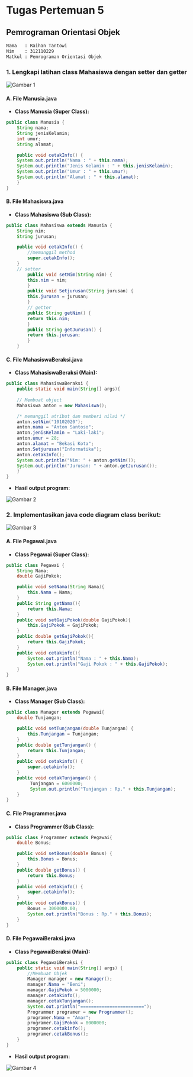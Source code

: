 # Tugas Pertemuan 5
## Pemrograman Orientasi Objek

```sh
Nama   : Raihan Tantowi
Nim    : 312110229
Matkul : Pemrograman Orientasi Objek
```

### 1.  Lengkapi latihan class Mahasiswa dengan setter dan getter

![Gambar 1](Screenshoot/ss1.png)

#### A. File Manusia.java
* **Class Manusia (Super Class):**
```java
public class Manusia {
    String nama;
    String jenisKelamin;
    int umur;
    String alamat;

    public void cetakInfo() {
    System.out.println("Nama : " + this.nama);
    System.out.println("Jenis Kelamin : " + this.jenisKelamin); 
    System.out.println("Umur : " + this.umur); 
    System.out.println("Alamat : " + this.alamat);
    }
}
```

#### B. File Mahasiswa.java
* **Class Mahasiswa (Sub Class):**
```java
public class Mahasiswa extends Manusia {
    String nim;
    String jurusan;

    public void cetakInfo() {
        //memanggil method
        super.cetakInfo();
    }
    // setter
        public void setNim(String nim) {
        this.nim = nim;
        }
        public void Setjurusan(String jurusan) {
        this.jurusan = jurusan;
        }
        // getter
        public String getNim() {
        return this.nim;
        }
        public String getJurusan() {
        return this.jurusan;
        }
    }
```

#### C. File MahasiswaBeraksi.java
* **Class MahasiswaBeraksi (Main):**
```java
public class MahasiswaBeraksi {
    public static void main(String[] args){
    
    // Membuat object
    Mahasiswa anton = new Mahasiswa();

    /* memanggil atribut dan memberi nilai */
    anton.setNim("10102020");
    anton.nama = "Anton Santoso";
    anton.jenisKelamin = "Laki-laki";
    anton.umur = 28;
    anton.alamat = "Bekasi Kota";
    anton.Setjurusan("Informatika");
    anton.cetakInfo();
    System.out.println("Nim: " + anton.getNim());
    System.out.println("Jurusan: " + anton.getJurusan());
    }
} 
```

* **Hasil output program:**

![Gambar 2](Screenshoot/ss2.png)






### 2.   Implementasikan java code diagram class berikut:

![Gambar 3](Screenshoot/ss3.png)

#### A. File Pegawai.java
* **Class Pegawai (Super Class):**
```java
public class Pegawai {
    String Nama;
    double GajiPokok;

    public void setNama(String Nama){
        this.Nama = Nama;
    }
    public String getNama(){
        return this.Nama;
    }
    public void setGajiPokok(double GajiPokok){
        this.GajiPokok = GajiPokok;
    }
    public double getGajiPokok(){
        return this.GajiPokok;
    }
    public void cetakinfo(){
        System.out.println("Nama : " + this.Nama);
        System.out.println("Gaji Pokok : " + this.GajiPokok);
    }
}
```

#### B. File Manager.java
* **Class Manager (Sub Class):**
```java
public class Manager extends Pegawai{
    double Tunjangan;

    public void setTunjangan(double Tunjangan) {
        this.Tunjangan = Tunjangan;
    }
    public double getTunjangan() {
        return this.Tunjangan;
    }
    public void cetakinfo() {
        super.cetakinfo();
    }
    public void cetakTunjangan() {
         Tunjangan = 6000000;
         System.out.println("Tunjangan : Rp." + this.Tunjangan);
    }
}
```

#### C. File Programmer.java
* **Class Programmer (Sub Class):**
```java
public class Programmer extends Pegawai{
    double Bonus;

    public void setBonus(double Bonus) {
        this.Bonus = Bonus;
    }
    public double getBonus() {
        return this.Bonus;
    }
    public void cetakinfo() {
        super.cetakinfo();
    }
    public void cetakBonus() {
        Bonus = 3000000.00;
        System.out.println("Bonus : Rp." + this.Bonus);
    }
}
```

#### D. File PegawaiBeraksi.java
* **Class PegawaiBeraksi (Main):**
```java
public class PegawaiBeraksi {
    public static void main(String[] args) {
        //Membuat Objek
        Manager manager = new Manager();
        manager.Nama = "Beni";
        manager.GajiPokok = 5000000;
        manager.cetakinfo();
        manager.cetakTunjangan();
        System.out.println("========================");
        Programmer programer = new Programmer();
        programer.Nama = "Amar";
        programer.GajiPokok = 8000000;
        programer.cetakinfo();
        programer.cetakBonus();
    }
}
```

* **Hasil output program:**

![Gambar 4](Screenshoot/ss4.png)
